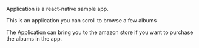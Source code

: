 Application is a react-native sample app.

This is an application you can scroll to browse a few albums

The Application can bring you to the amazon store if you want to purchase the albums in the app.




